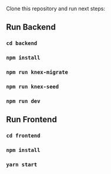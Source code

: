 Clone this repository and run next steps:

## Run Backend
### `cd backend`
### `npm install`
### `npm run knex-migrate`
### `npm run knex-seed`
### `npm run dev`


## Run Frontend

### `cd frontend`
### `npm install`
### `yarn start`
